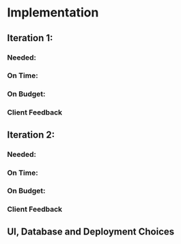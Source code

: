 # Implementation

## Iteration 1:

### Needed:

### On Time:

### On Budget:

### Client Feedback

## Iteration 2: 

### Needed:

### On Time:

### On Budget:

### Client Feedback

## UI, Database and Deployment Choices
